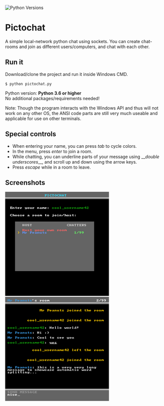 ![Python Versions](https://img.shields.io/static/v1?label=python&message=3.6%20|%203.7%20|%203.8&color=orange)

# Pictochat

A simple local-network python chat using sockets.
You can create chat-rooms and join as different users/computers, and chat with each other.

## Run it

Download/clone the project and run it inside Windows CMD.
```console
$ python pictochat.py
```
Python version: **Python 3.6 or higher**\
No additional packages/requirements needed!

Note: Though the program interacts with the Windows API and thus will not work on any other OS, the ANSI code parts are still very much useable and applicable for use on other terminals.

## Special controls

- When entering your name, you can press *tab* to cycle colors.
- In the menu, press *enter* to join a room.
- While chatting, you can underline parts of your message using \_\_*double underscores*\_\_, and scroll up and down using the arrow keys.
- Press *escape* while in a room to leave.

## Screenshots

![Menu](/screenshots/pictochat-1.png)
![Room](/screenshots/pictochat-2.png)

